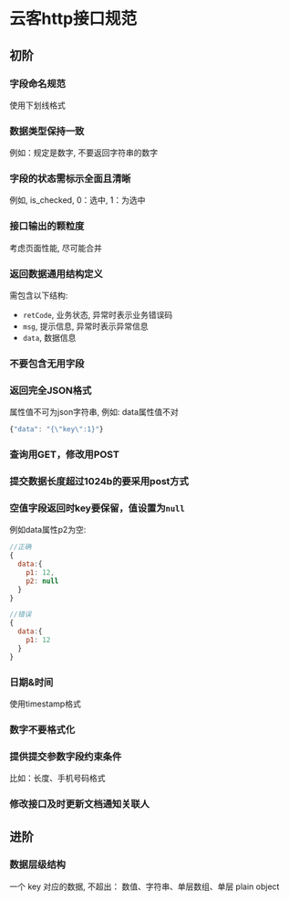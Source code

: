 # 云客http接口规范

## 初阶

### 字段命名规范

使用下划线格式

### 数据类型保持一致

例如：规定是数字, 不要返回字符串的数字

### 字段的状态需标示全面且清晰

例如, is\_checked, 0：选中, 1：为选中

### 接口输出的颗粒度

考虑页面性能, 尽可能合并

### 返回数据通用结构定义

需包含以下结构:

* `retCode`, 业务状态, 异常时表示业务错误码
* `msg`, 提示信息, 异常时表示异常信息
* `data`, 数据信息

### 不要包含无用字段

### 返回完全JSON格式

属性值不可为json字符串, 例如: data属性值不对

```js
{"data": "{\"key\":1}"}
```

### 查询用GET，修改用POST

### 提交数据长度超过1024b的要采用post方式

### 空值字段返回时key要保留，值设置为`null`
例如data属性p2为空:
```js
//正确
{
  data:{
    p1: 12,
    p2: null
  }
}

//错误
{
  data:{
    p1: 12
  }
}
```

### 日期&时间
使用timestamp格式

### 数字不要格式化

### 提供提交参数字段约束条件
比如：长度、手机号码格式

### 修改接口及时更新文档通知关联人



## 进阶

### 数据层级结构
一个 key 对应的数据, 不超出： 数值、字符串、单层数组、单层 plain object



